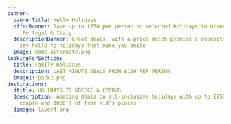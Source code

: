 ```yaml
---
banner:
  bannerTitle: Hello Holidays
  offerBanner: Save up to £750 per person on selected holidays to Greece , Spain
    ,Portugal & Italy
  descriptionBanner: Great deals, with a price match promise & deposits from £30 ,
    say hello to holidays that make you smile
  image: home-alternate.png
lookingForSection:
  title: Family Holidays
  description: LAST MINUTE DEALS FROM £129 PER PERSON
  image1: pack2.png
destinations:
  dtitle: HOLIDAYS TO GREECE & CYPRUS
  ddescription: Amazing deals on all-inclusive holidays with up to £750 off per
    couple and 1000’s of free kid’s places
  dimage: layer4.png
---
```

